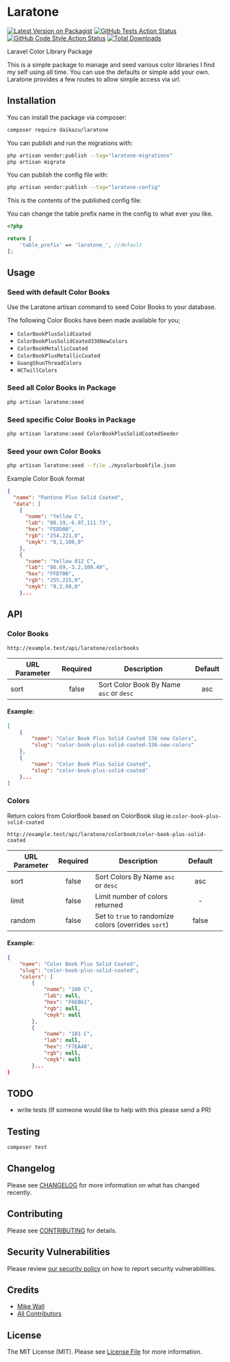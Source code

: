 # Laratone

[![Latest Version on Packagist](https://img.shields.io/packagist/v/daikazu/laratone.svg?style=flat-square)](https://packagist.org/packages/daikazu/laratone)
[![GitHub Tests Action Status](https://img.shields.io/github/actions/workflow/status/daikazu/laratone/run-tests.yml?branch=main&label=tests&style=flat-square)](https://github.com/daikazu/laratone/actions?query=workflow%3Arun-tests+branch%3Amain)
[![GitHub Code Style Action Status](https://img.shields.io/github/actions/workflow/status/daikazu/laratone/fix-php-code-style-issues.yml?branch=main&label=code%20style&style=flat-square)](https://github.com/daikazu/laratone/actions?query=workflow%3A"Fix+PHP+code+style+issues"+branch%3Amain)
[![Total Downloads](https://img.shields.io/packagist/dt/daikazu/laratone.svg?style=flat-square)](https://packagist.org/packages/daikazu/laratone)

Laravel Color Library Package

This is a simple package to manage and seed various color libraries I find my self using all time. You can use the defaults or simple add your own.
Laratone provides a few routes to allow simple access via url.

## Installation

You can install the package via composer:

```bash
composer require daikazu/laratone
```

You can publish and run the migrations with:

```bash
php artisan vendor:publish --tag="laratone-migrations"
php artisan migrate
```

You can publish the config file with:

```bash
php artisan vendor:publish --tag="laratone-config"
```

This is the contents of the published config file:

You can change the table prefix name in the config to what ever you like.
```php
<?php

return [
    'table_prefix' => 'laratone_', //default
];

```


## Usage


### Seed with default Color Books

Use the Laratone artisan command to seed Color Books to your database.


The following Color Books have been made available for you;
- `ColorBookPlusSolidCoated`
- `ColorBookPlusSolidCoated336NewColors`
- `ColorBookMetallicCoated`
- `ColorBookPlusMetallicCoated`
- `GuangShunThreadColors`
- `HCTwillColors`

### Seed all Color Books in Package
```bash
php artisan laratone:seed
```

### Seed specific Color Books in Package
```bash
php artisan laratone:seed ColorBookPlusSolidCoatedSeeder
```


### Seed your own Color Books

```bash
php artisan laratone:seed --file ./mycolorbookfile.json
```

Example Color Book format
```json
{
  "name": "Pantone Plus Solid Coated",
  "data": [
    {
      "name": "Yellow C",
      "lab": "88.19,-6.97,111.73",
      "hex": "FEDD00",
      "rgb": "254,221,0",
      "cmyk": "0,1,100,0"
    },
    {
      "name": "Yellow 012 C",
      "lab": "86.69,-3.2,109.49",
      "hex": "FFD700",
      "rgb": "255,215,0",
      "cmyk": "0,2,98,0"
    }...
```

## API

### Color Books



```http request
http://example.test/api/laratone/colorbooks
```
| URL Parameter | Required | Description                              | Default |
|---------------|:--------:|------------------------------------------|:-------:|
| sort          |   false  | Sort Color Book By Name `asc` or `desc`  |   asc   |

#### Example:
```json
[
    {
        "name": "Color Book Plus Solid Coated 336 new Colors",
        "slug": "color-book-plus-solid-coated-336-new-colors"
    },
    {
        "name": "Color Book Plus Solid Coated",
        "slug": "color-book-plus-solid-coated"
    }...
]
```

### Colors

Return colors from ColorBook based on ColorBook slug ie.`color-book-plus-solid-coated`

```http request
http://example.test/api/laratone/colorbook/color-book-plus-solid-coated
```

| URL Parameter | Required | Description                                          | Default |   |
|---------------|:--------:|------------------------------------------------------|:-------:|---|
| sort          |   false  | Sort Colors By Name `asc` or `desc`                  |   asc   |   |
| limit         |   false  | Limit number of colors returned                      |    -    |   |
| random        |   false  | Set to `true` to randomize colors (overrides `sort`) |  false  |   |

#### Example:
```json
{
    "name": "Color Book Plus Solid Coated",
    "slug": "color-book-plus-solid-coated",
    "colors": [
        {
            "name": "100 C",
            "lab": null,
            "hex": "F6EB61",
            "rgb": null,
            "cmyk": null
        },
        {
            "name": "101 C",
            "lab": null,
            "hex": "F7EA48",
            "rgb": null,
            "cmyk": null
        }...
}
```


## TODO

- write tests (If someone would like to help with this please send a PR)

## Testing

```bash
composer test
```

## Changelog

Please see [CHANGELOG](CHANGELOG.md) for more information on what has changed recently.

## Contributing

Please see [CONTRIBUTING](CONTRIBUTING.md) for details.

## Security Vulnerabilities

Please review [our security policy](../../security/policy) on how to report security vulnerabilities.

## Credits

- [Mike Wall](https://github.com/daikazu)
- [All Contributors](../../contributors)

## License

The MIT License (MIT). Please see [License File](LICENSE.md) for more information.
